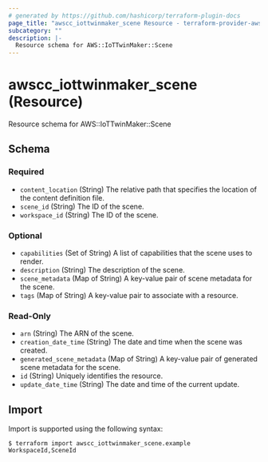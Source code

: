 ```yaml
---
# generated by https://github.com/hashicorp/terraform-plugin-docs
page_title: "awscc_iottwinmaker_scene Resource - terraform-provider-awscc"
subcategory: ""
description: |-
  Resource schema for AWS::IoTTwinMaker::Scene
---
```


# awscc_iottwinmaker_scene (Resource)

Resource schema for AWS::IoTTwinMaker::Scene



<!-- schema generated by tfplugindocs -->
## Schema

### Required

- `content_location` (String) The relative path that specifies the location of the content definition file.
- `scene_id` (String) The ID of the scene.
- `workspace_id` (String) The ID of the scene.

### Optional

- `capabilities` (Set of String) A list of capabilities that the scene uses to render.
- `description` (String) The description of the scene.
- `scene_metadata` (Map of String) A key-value pair of scene metadata for the scene.
- `tags` (Map of String) A key-value pair to associate with a resource.

### Read-Only

- `arn` (String) The ARN of the scene.
- `creation_date_time` (String) The date and time when the scene was created.
- `generated_scene_metadata` (Map of String) A key-value pair of generated scene metadata for the scene.
- `id` (String) Uniquely identifies the resource.
- `update_date_time` (String) The date and time of the current update.

## Import

Import is supported using the following syntax:

```shell
$ terraform import awscc_iottwinmaker_scene.example WorkspaceId,SceneId
```
